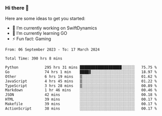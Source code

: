 ### Hi there 👋

Here are some ideas to get you started:

- 🔭 I’m currently working on SwiftDynamics
- 🌱 I’m currently learning GO
-  ⚡ Fun fact: Gaming
  
  <!--
- 👯 I’m looking to collaborate on ...
- 🤔 I’m looking for help with ...
- 💬 Ask me about ...
- 📫 How to reach me: ...
- 😄 Pronouns: ...
-->

<!--START_SECTION:waka-->

```txt
From: 06 September 2023 - To: 17 March 2024

Total Time: 390 hrs 8 mins

Python            295 hrs 31 mins ███████████████████░░░░░░   75.75 %
Go                74 hrs 1 min    ████▓░░░░░░░░░░░░░░░░░░░░   18.97 %
Other             6 hrs 19 mins   ▒░░░░░░░░░░░░░░░░░░░░░░░░   01.62 %
JavaScript        4 hrs 45 mins   ▒░░░░░░░░░░░░░░░░░░░░░░░░   01.22 %
TypeScript        3 hrs 28 mins   ▒░░░░░░░░░░░░░░░░░░░░░░░░   00.89 %
Markdown          1 hr 46 mins    ░░░░░░░░░░░░░░░░░░░░░░░░░   00.46 %
JSON              42 mins         ░░░░░░░░░░░░░░░░░░░░░░░░░   00.18 %
HTML              39 mins         ░░░░░░░░░░░░░░░░░░░░░░░░░   00.17 %
Makefile          39 mins         ░░░░░░░░░░░░░░░░░░░░░░░░░   00.17 %
ActionScript      38 mins         ░░░░░░░░░░░░░░░░░░░░░░░░░   00.17 %
```

<!--END_SECTION:waka-->
